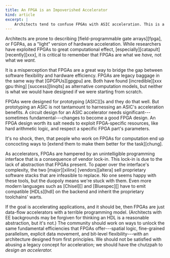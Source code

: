 ```yaml
---
title: An FPGA is an Impoverished Accelerator
kind: article
excerpt: |
    Architects tend to confuse FPGAs with ASIC acceleration. This is a mistake: when viewed as an acceleration substrate, FPGAs are a unfortunate accident of history with an exceptionally bad programming model. We should pay more attention to better alternatives.
---
```

Architects are prone to describing [field-programmable gate arrays][fpga], or FGPAs, as a "light" version of hardware acceleration. While researchers have exploited FPGAs to great computational effect, [especially][catapult] [recently][xxx], it is critical to remember that FPGAs are what we *have,* not what we *want.*

It is a misperception that FPGAs are a great way to bridge the gap between software flexibility and hardware efficiency. FPGAs are legacy baggage in the same way that [GPGPUs][gpgpu] are. Both have found [incredible][xxx gpu thing] [success][linqits] as alternative computation models, but neither is what we would have designed if we were starting from scratch.

FPGAs were designed for prototyping [ASIC][]s and they do that well. But prototyping an ASIC is not tantamount to harnessing an ASIC's acceleration benefits. A circuit design for an ASIC accelerator needs significant---sometimes fundamental---changes to become a good FPGA design. An FPGA design worth its salt needs to exploit FPGA-specific resources, like hard arithmetic logic, and respect a specific FPGA part's parameters.

It's no shock, then, that people who work on FPGAs for computation end up concocting ways to [extend them to make them better for the task][chung].

As accelerators, FPGAs are hampered by an unintelligible programming interface that is a consequence of vendor lock-in. This lock-in is due to the lack of abstraction that FPGAs present. To paper over the interface's complexity, the two [major][xilinx] [vendors][altera] sell proprietary software stacks that are infeasible to replace. No one seems happy with these tools, but the duopoly means we're stuck with them. Even more modern languages such as [Chisel][] and [Bluespec][] have to emit compatible [HDLs][hdl] on the backend and inherit the proprietary toolchains' warts.

If the goal is accelerating applications, and it should be, then FPGAs are just data-flow accelerators with a terrible programming model. (Architects with EE backgrounds may be forgiven for thinking an HDL is a reasonable abstraction, but it's not.) The community should work on ways to unlock the same fundamental efficiencies that FPGAs offer---spatial logic, fine-grained parallelism, explicit data movement, and bit-level flexibility---with an architecture designed from first principles. We should not be satisfied with abusing a legacy concept for acceleration; we should have the chutzpah to *design an accelerator.*
